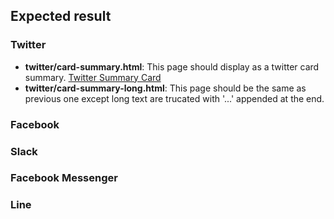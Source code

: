 ## Expected result

### Twitter

- **twitter/card-summary.html**: This page should display as a twitter card summary. [Twitter Summary Card](https://dev.twitter.com/cards/types/summary)
- **twitter/card-summary-long.html**: This page should be the same as previous one except long text are trucated with '...' appended at the end.


### Facebook


### Slack


### Facebook Messenger


### Line